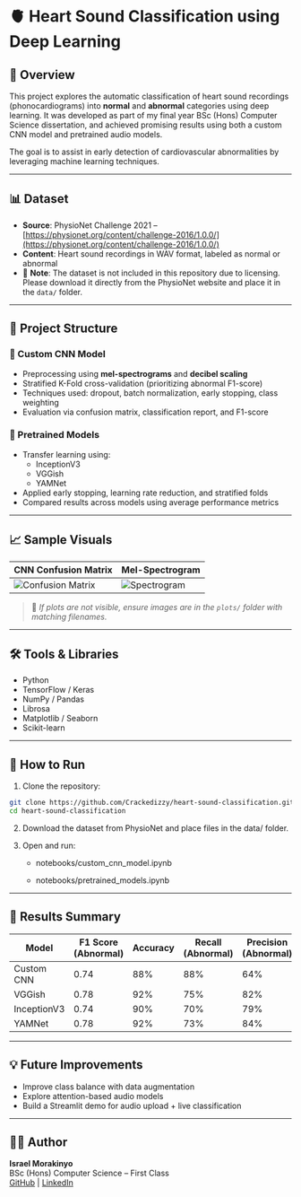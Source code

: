 # 🫀 Heart Sound Classification using Deep Learning

## 📌 Overview

This project explores the automatic classification of heart sound recordings (phonocardiograms) into **normal** and **abnormal** categories using deep learning. It was developed as part of my final year BSc (Hons) Computer Science dissertation, and achieved promising results using both a custom CNN model and pretrained audio models.

The goal is to assist in early detection of cardiovascular abnormalities by leveraging machine learning techniques.

---

## 📊 Dataset

- **Source**: PhysioNet Challenge 2021 – [https://physionet.org/content/challenge-2016/1.0.0/](https://physionet.org/content/challenge-2016/1.0.0/)
- **Content**: Heart sound recordings in WAV format, labeled as normal or abnormal
- 🛑 **Note**: The dataset is not included in this repository due to licensing. Please download it directly from the PhysioNet website and place it in the `data/` folder.

---

## 🧠 Project Structure

### 🔹 Custom CNN Model
- Preprocessing using **mel-spectrograms** and **decibel scaling**
- Stratified K-Fold cross-validation (prioritizing abnormal F1-score)
- Techniques used: dropout, batch normalization, early stopping, class weighting
- Evaluation via confusion matrix, classification report, and F1-score

### 🔹 Pretrained Models
- Transfer learning using:
  - InceptionV3
  - VGGish
  - YAMNet
- Applied early stopping, learning rate reduction, and stratified folds
- Compared results across models using average performance metrics

---

## 📈 Sample Visuals

| CNN Confusion Matrix | Mel-Spectrogram |
|----------------------|-----------------|
| ![Confusion Matrix](plots/cnn_confusion_matrix.png) | ![Spectrogram](plots/example_spectrogram.png) |

> 📝 *If plots are not visible, ensure images are in the `plots/` folder with matching filenames.*

---

## 🛠️ Tools & Libraries

- Python
- TensorFlow / Keras
- NumPy / Pandas
- Librosa
- Matplotlib / Seaborn
- Scikit-learn

---

## 🚀 How to Run

1. Clone the repository:
```bash
git clone https://github.com/Crackedizzy/heart-sound-classification.git
cd heart-sound-classification
```

2. Download the dataset from PhysioNet and place files in the data/ folder.

3. Open and run:

    - notebooks/custom_cnn_model.ipynb

    - notebooks/pretrained_models.ipynb

---
## 📌 Results Summary

| Model        | F1 Score (Abnormal) | Accuracy | Recall (Abnormal) | Precision (Abnormal) |
|--------------|---------------------|----------|--------|-----------|
| Custom CNN   |       0.74          |   88%    |  88%   | 64%     |
| VGGish       |       0.78          |   92%    | 75%  | 82%     |
| InceptionV3  |       0.74          |   90%    | 70%  | 79%     |
| YAMNet       |       0.78          |   92%    | 73%  | 84%     |

---
## 💡 Future Improvements

- Improve class balance with data augmentation
- Explore attention-based audio models
- Build a Streamlit demo for audio upload + live classification

---
## 👨‍💻 Author

**Israel Morakinyo**  
BSc (Hons) Computer Science – First Class  
[GitHub](https://github.com/Crackedizzy) | [LinkedIn](https://www.linkedin.com/in/israel-morakinyo-98b00a204/)
